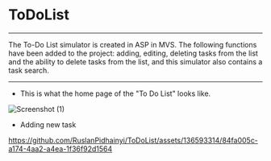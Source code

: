 # ToDoList

----
The To-Do List simulator is created in ASP in MVS. The following functions have been added to the project: adding, editing, deleting tasks from the list and the ability to delete tasks from the list, and this simulator also contains a task search.

---
- This is what the home page of the "To Do List" looks like.

![Screenshot (1)](https://github.com/RuslanPidhainyi/ToDoList/assets/136593314/bc7e957f-8355-436e-8d36-c593f36ccacf)



- Adding new task

https://github.com/RuslanPidhainyi/ToDoList/assets/136593314/84fa005c-a174-4aa2-a4ea-1f36f92d1564

